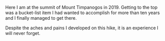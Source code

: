 Here I am at the summit of Mount Timpanogos in 2019. Getting to the top was a 
bucket-list item I had wanted to accomplish for more than ten years and I finally 
managed to get there.

Despite the aches and pains I developed on this hike, it is an experience I will 
never forget.
